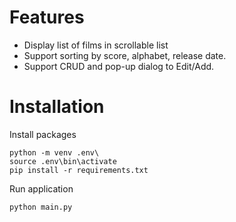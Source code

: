 # Features <br>
* Display list of films in scrollable list 
* Support sorting by score, alphabet, release date.
* Support CRUD and pop-up dialog to Edit/Add.

# Installation <br>
Install packages
```
python -m venv .env\
source .env\bin\activate
pip install -r requirements.txt
```
Run application
```
python main.py
```


